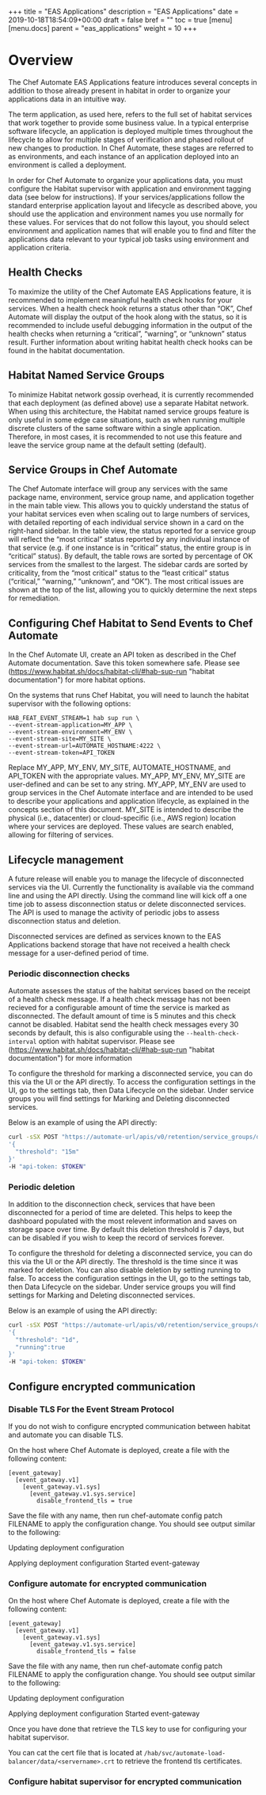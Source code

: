 +++
title = "EAS Applications"
description = "EAS Applications"
date = 2019-10-18T18:54:09+00:00
draft = false
bref = ""
toc = true
[menu]
  [menu.docs]
    parent = "eas_applications"
    weight = 10
+++

# Overview

The Chef Automate EAS Applications feature introduces several concepts in addition to those already present in habitat in order to organize your applications data in an intuitive way.

The term application, as used here, refers to the full set of habitat services that work together to provide some business value. In a typical enterprise software lifecycle, an application is deployed multiple times throughout the lifecycle to allow for multiple stages of verification and phased rollout of new changes to production. In Chef Automate, these stages are referred to as environments, and each instance of an application deployed into an environment is called a deployment.

In order for Chef Automate to organize your applications data, you must configure the Habitat supervisor with application and environment tagging data (see below for instructions). If your services/applications follow the standard enterprise application layout and lifecycle as described above, you should use the application and environment names you use normally for these values. For services that do not follow this layout, you should select environment and application names that will enable you to find and filter the applications data relevant to your typical job tasks using environment and application criteria.


## Health Checks
To maximize the utility of the Chef Automate EAS Applications feature, it is recommended to implement meaningful health check hooks for your services. When a health check hook returns a status other than “OK”, Chef Automate will display the output of the hook along with the status, so it is recommended to include useful debugging information in the output of the health checks when returning a “critical”, “warning”, or “unknown” status result. Further information about writing habitat health check hooks can be found in the habitat documentation.

## Habitat Named Service Groups
To minimize Habitat network gossip overhead, it is currently recommended that each deployment (as defined above) use a separate Habitat network. When using this architecture, the Habitat named service groups feature is only useful in some edge case situations, such as when running multiple discrete clusters of the same software within a single application. Therefore, in most cases, it is recommended to not use this feature and leave the service group name at the default setting (default).

## Service Groups in Chef Automate
The Chef Automate interface will group any services with the same package name, environment, service group name, and application together in the main table view. This allows you to quickly understand the status of your habitat services even when scaling out to large numbers of services, with detailed reporting of each individual service shown in a card on the right-hand sidebar. In the table view, the status reported for a service group will reflect the “most critical” status reported by any individual instance of that service (e.g. if one instance is in “critical” status, the entire group is in “critical” status). By default, the table rows are sorted by percentage of OK services from the smallest to the largest. The sidebar cards are sorted by criticality, from the “most critical” status to the “least critical” status (“critical,” “warning,” “unknown”,  and “OK”). The most critical issues are shown at the top of the list, allowing you to quickly determine the next steps for remediation.


## Configuring Chef Habitat to Send Events to Chef Automate
In the Chef Automate UI, create an API token as described in the Chef Automate documentation. Save this token somewhere safe.
Please see (https://www.habitat.sh/docs/habitat-cli/#hab-sup-run "habitat documentation") for more habitat options.

On the systems that runs Chef Habitat, you will need to launch the habitat supervisor with the following options:

```
HAB_FEAT_EVENT_STREAM=1 hab sup run \
--event-stream-application=MY_APP \
--event-stream-environment=MY_ENV \
--event-stream-site=MY_SITE \
--event-stream-url=AUTOMATE_HOSTNAME:4222 \
--event-stream-token=API_TOKEN
```

Replace MY_APP, MY_ENV, MY_SITE, AUTOMATE_HOSTNAME, and API_TOKEN with the appropriate values. MY_APP, MY_ENV, MY_SITE are user-defined and can be set to any string. MY_APP, MY_ENV are used to group services in the Chef Automate interface and are intended to be used to describe your applications and application lifecycle, as explained in the concepts section of this document. MY_SITE is intended to describe the physical (i.e., datacenter) or cloud-specific (i.e., AWS region) location where your services are deployed. These values are search enabled, allowing for filtering of services.

## Lifecycle management
A future release will enable you to manage the lifecycle of disconnected services via the UI. Currently the functionality is available via the command line and using the API directly. Using the command line will kick off a one time job to assess disconnection status or delete disconnected services. The API is used to manage the activity of periodic jobs to assess disconnection status and deletion.

Disconnected services are defined as services known to the EAS Applications backend storage that have not received a health check message for a user-defined period of time.

### Periodic disconnection checks

Automate assesses the status of the habitat services based on the receipt of a health check message. If a health check message has not been recieved for a configurable amount of time the service is marked as disconnected. The default amount of time is 5 minutes and this check cannot be disabled. Habitat send the health check messages every 30 seconds by default, this is also configurable using the `--health-check-interval` option with habitat supervisor. Please see (https://www.habitat.sh/docs/habitat-cli/#hab-sup-run "habitat documentation") for more information

To configure the threshold for marking a disconnected service, you can do this via the UI or the API directly. To access the configuration settings in the UI, go to the settings tab, then Data Lifecycle on the sidebar. Under service groups you will find settings for Marking and Deleting disconnected services.

Below is an example of using the API directly:

```bash
curl -sSX POST "https://automate-url/apis/v0/retention/service_groups/disconnected_services/config" -d
'{
  "threshold": "15m"
}'
-H "api-token: $TOKEN"
```

### Periodic deletion

In addition to the disconnection check, services that have been disconnected for a period of time are deleted. This helps to keep the dashboard populated with the most relevent information and saves on storage space over time. By default this deletion threshold is 7 days, but can be disabled if you wish to keep the record of services forever.

To configure the threshold for deleting a disconnected service, you can do this via the UI or the API directly. The threshold is the time since it was marked for deletion. You can also disable deletion by setting running to false. To access the configuration settings in the UI, go to the settings tab, then Data Lifecycle on the sidebar. Under service groups you will find settings for Marking and Deleting disconnected services.

Below is an example of using the API directly:

```bash
curl -sSX POST "https://automate-url/apis/v0/retention/service_groups/delete_disconnected_services/config" -d
'{
  "threshold": "1d",
  "running":true
}'
-H "api-token: $TOKEN"
```

## Configure encrypted communication

### Disable TLS For the Event Stream Protocol
If you do not wish to configure encrypted communication between habitat and automate you can disable TLS.

On the host where Chef Automate is deployed, create a file with the following content:
```
[event_gateway]
  [event_gateway.v1]
    [event_gateway.v1.sys]
      [event_gateway.v1.sys.service]
        disable_frontend_tls = true
```

Save the file with any name, then run chef-automate config patch FILENAME to apply the configuration change. You should see output similar to the following:

Updating deployment configuration

Applying deployment configuration
  Started event-gateway

### Configure automate for encrypted communication

On the host where Chef Automate is deployed, create a file with the following content:
```
[event_gateway]
  [event_gateway.v1]
    [event_gateway.v1.sys]
      [event_gateway.v1.sys.service]
        disable_frontend_tls = false
```

Save the file with any name, then run chef-automate config patch FILENAME to apply the configuration change. You should see output similar to the following:

Updating deployment configuration

Applying deployment configuration
  Started event-gateway

Once you have done that retrieve the TLS key to use for configuring your habitat supervisor.

You can cat the cert file that is located at `/hab/svc/automate-load-balancer/data/<servername>.crt` to retrieve the frontend tls certificates.

### Configure habitat supervisor for encrypted communication

<!-- TBD -->
